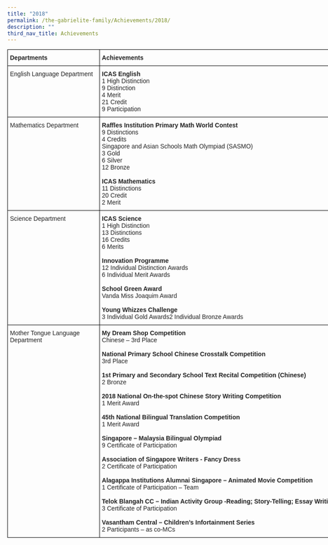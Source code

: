 ```yaml
---
title: "2018"
permalink: /the-gabrielite-family/Achievements/2018/
description: ""
third_nav_title: Achievements
---
```

<style type="text/css">
.tg  {border-collapse:collapse;border-spacing:0;margin:0px auto;}
.tg td{border-color:black;border-style:solid;border-width:1px;font-family:Arial, sans-serif;font-size:14px;
  overflow:hidden;padding:10px 5px;word-break:normal;}
.tg th{border-color:black;border-style:solid;border-width:1px;font-family:Arial, sans-serif;font-size:14px;
  font-weight:normal;overflow:hidden;padding:10px 5px;word-break:normal;}
.tg .tg-v41i{color:#222;font-weight:bold;text-align:left;vertical-align:top}
.tg .tg-brl1{color:#222;text-align:left;vertical-align:top}
</style>
<table class="tg" style="undefined;table-layout: fixed; width: 810px">
<colgroup>
<col style="width: 210px">
<col style="width: 600px">
</colgroup>
<tbody>
  <tr>
    <td class="tg-v41i"><span style="font-weight:700;color:#222">Departments</span></td>
    <td class="tg-v41i"><span style="font-weight:700;color:#222">Achievements</span></td>
  </tr>
  <tr>
    <td class="tg-brl1"><span style="color:#222">English Language Department</span></td>
    <td class="tg-brl1"><span style="font-weight:bold">ICAS English</span><br>1 High Distinction<br>9 Distinction<br>4 Merit<br>21 Credit<br>9 Participation</td>
  </tr>
  <tr>
    <td class="tg-brl1"><span style="color:#222">Mathematics Department</span></td>
    <td class="tg-brl1"><span style="font-weight:bold;color:#222">Raffles Institution Primary Math World Contest </span><br>9 Distinctions<br>4 Credits    <br><span style="color:#222;background-color:#FFF">Singapore and Asian Schools Math Olympiad (SASMO)</span><br>3 Gold <br>6 Silver<br>12 Bronze<br><span style="color:#222"> </span><br><span style="font-weight:bold;color:#222">ICAS Mathematics</span><br>11 Distinctions<br>20 Credit<br>2 Merit</td>
  </tr>
  <tr>
    <td class="tg-brl1"><span style="color:#222">Science Department </span></td>
    <td class="tg-brl1"><span style="font-weight:bold;color:#222">ICAS Science</span><br>1 High Distinction<br>13 Distinctions<br>16 Credits<br>6 Merits<br><br><span style="font-weight:bold;color:#222">Innovation Programme</span><br>12 Individual Distinction Awards<br>6 Individual Merit Awards<br><br><span style="font-weight:bold;color:#222">School Green Award</span><br>Vanda Miss Joaquim Award<br><br><span style="font-weight:bold;color:#222">Young Whizzes Challenge</span><br>3 Individual Gold Awards2 Individual Bronze Awards</td>
  </tr>
  <tr>
    <td class="tg-brl1"><span style="color:#222">Mother Tongue Language </span><br><span style="color:#222">Department </span></td>
    <td class="tg-brl1"><span style="font-weight:bold;color:#222">My Dream Shop Competition</span><br>Chinese – 3rd Place<br><br><span style="font-weight:bold;color:#222">National Primary School Chinese Crosstalk Competition </span><br>3rd Place<br><br><span style="font-weight:bold;color:#222">1st Primary and Secondary School Text Recital Competition (Chinese)</span><br>2 Bronze<br><br><span style="font-weight:bold;color:#222">2018 National On-the-spot Chinese Story Writing Competition</span><br>1 Merit Award <br><br><span style="font-weight:bold;color:#222">45th National Bilingual Translation Competition</span><br>1 Merit Award <br><br><span style="font-weight:bold;color:#222">Singapore – Malaysia Bilingual Olympiad</span><br>9 Certificate of Participation<br><br><span style="font-weight:bold;color:#222">Association of Singapore Writers - Fancy Dress</span><br>2 Certificate of Participation<br><br><span style="font-weight:bold;color:#222">Alagappa Institutions Alumnai Singapore – Animated Movie Competition</span><br>1 Certificate of Participation – Team<br><br><span style="font-weight:bold">Telok Blangah CC – Indian Activity Group -Reading; Story-Telling; Essay Writing</span><br>3 Certificate of Participation<br><br><span style="font-weight:bold;color:#222">Vasantham Central – Children’s Infortainment Series</span><br>2 Participants – as co-MCs</td>
  </tr>
</tbody>
</table>

